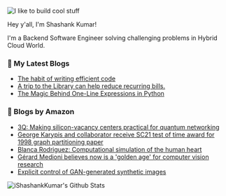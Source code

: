 ![I like to build cool stuff](https://res.cloudinary.com/dt8g3rhcy/image/upload/v1595929574/i_like_to_build_cool_shit._1_nzbwjh.png)

Hey y'all, I'm Shashank Kumar! 

I'm a Backend Software Engineer solving challenging problems in Hybrid Cloud World.

### 📕 My Latest Blogs
<!-- BLOG-POST-LIST:START -->
- [The habit of writing efficient code](https://medium.com/@ishashankkumar/the-habit-of-writing-efficient-code-153b05f04269?source=rss-d24dda280d5f------2)
- [A trip to the Library can help reduce recurring bills.](https://medium.com/swlh/a-trip-to-the-library-can-help-reduce-recurring-bills-23bca495cdf5?source=rss-d24dda280d5f------2)
- [The Magic Behind One-Line Expressions in Python](https://medium.com/swlh/the-magic-behind-one-line-expressions-in-python-816c10180c5c?source=rss-d24dda280d5f------2)
<!-- BLOG-POST-LIST:END -->

### 📕 Blogs by Amazon
<!-- AMAZON-BLOG-POST-LIST:START -->
- [3Q: Making silicon-vacancy centers practical for quantum networking](https://www.amazon.science/blog/3q-making-silicon-vacancy-centers-practical-for-quantum-networking)
- [George Karypis and collaborator receive SC21 test of time award for 1998 graph partitioning paper](https://www.amazon.science/latest-news/george-karypis-and-collaborator-receive-sc21-test-of-time-award-for-1998-graph-partitioning-paper)
- [Blanca Rodriguez: Computational simulation of the human heart](https://www.amazon.science/research-awards/success-stories/blanca-rodriguez-computational-simulation-of-the-human-heart)
- [Gérard Medioni believes now is a 'golden age' for computer vision research](https://www.amazon.science/videos-webinars/gerard-medioni-believes-now-is-a-golden-age-for-computer-vision-research)
- [Explicit control of GAN-generated synthetic images](https://www.amazon.science/blog/explicit-control-of-gan-generated-synthetic-images)
<!-- AMAZON-BLOG-POST-LIST:END -->



<img align="center" alt="iShashankKumar's Github Stats" src="https://github-readme-stats.vercel.app/api?username=ishashankkumar&show_icons=true&hide_border=true" />
